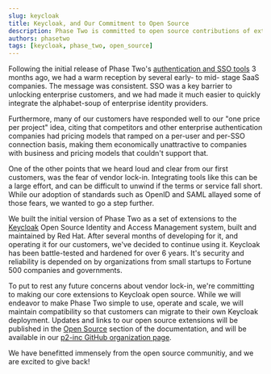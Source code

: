 ```yaml
---
slug: keycloak
title: Keycloak, and Our Commitment to Open Source
description: Phase Two is committed to open source contributions of extensions to the open source IAMs, Keycloak, for Authentication and Authorization
authors: phasetwo
tags: [keycloak, phase_two, open_source]
---
```


Following the initial release of Phase Two's [authentication and SSO tools](https://phasetwo.io/docs/sso/) 3 months ago, we had a warm reception by several early- to mid- stage SaaS companies. The message was consistent. SSO was a key barrier to unlocking enterprise customers, and we had made it much easier to quickly integrate the alphabet-soup of enterprise identity providers.

Furthermore, many of our customers have responded well to our "one price per project" idea, citing that competitors and other enterprise authentication companies had pricing models that ramped on a per-user and per-SSO connection basis, making them economically unattractive to companies with business and pricing models that couldn't support that.

One of the other points that we heard loud and clear from our first customers, was the fear of vendor lock-in. Integrating tools like this can be a large effort, and can be difficult to unwind if the terms or service fall short. While our adoption of standards such as OpenID and SAML allayed some of those fears, we wanted to go a step further.

We built the initial version of Phase Two as a set of extensions to the [Keycloak](https://www.keycloak.org/) Open Source Identity and Access Management system, built and maintained by Red Hat. After several months of developing for it, and operating it for our customers, we've decided to continue using it. Keycloak has been battle-tested and hardened for over 6 years. It's security and reliability is depended on by organizations from small startups to Fortune 500 companies and governments.

To put to rest any future concerns about vendor lock-in, we're committing to making our core extensions to Keycloak open source. While we will endeavor to make Phase Two simple to use, operate and scale, we will maintain compatibility so that customers can migrate to their own Keycloak deployment. Updates and links to our open source extensions will be published in the [Open Source](/docs/introduction/open-source) section of the documentation, and will be available in our [p2-inc GitHub organization page](https://github.com/p2-inc).

We have benefitted immensely from the open source communitiy, and we are excited to give back!
